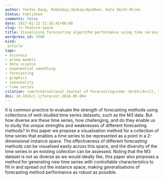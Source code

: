 ```yaml
---
author: Yanfei Kang, Rob&nbsp;J&nbsp;Hyndman, Kate Smith-Miles
Status: Published
comments: false
date: 2017-01-12 21:16:41+00:00
slug: ts-feature-space
title: Visualising forecasting algorithm performance using time series instance spaces
wordpress_id: 3596
kind:
 article
tags:
- accuracy
- arima models
- data science
- exponential smoothing
- forecasting
- graphics
- seasonality
- time series
citation: <em>International Journal of Forecasting</em> <b>33</b>(2), 345-358
doi: 10.1016/j.ijforecast.2016.09.004
---
```


It is common practice to evaluate the strength of forecasting methods using collections of well-studied time series datasets, such as the M3 data. But how diverse are these time series, how challenging, and do they enable us to study the unique strengths and weaknesses of different forecasting methods? In this paper we propose a visualisation method for a collection of time series that enables a time series to be represented as a point in a 2-dimensional instance space. The effectiveness of different forecasting methods can be visualised easily across this space, and the diversity of the  time series in an existing collection can be assessed. Noting that the M3 dataset is not as diverse as we would ideally like, this paper also proposes a method for generating new time series with controllable characteristics to fill in and spread out the instance space, making generalisations of forecasting method performance as robust as possible.
